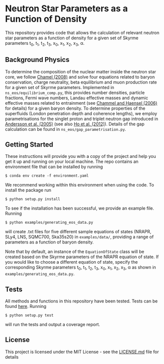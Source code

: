 # Neutron Star Parameters as a Function of Density

This repository provides code that allows the calculation of relevant neutron star parameters as a function of density 
for a given set of Skyrme parameters t<sub>0</sub>, t<sub>1</sub>, t<sub>2</sub>, t<sub>3</sub>, 
x<sub>0</sub>, x<sub>1</sub>, x<sub>2</sub>, x<sub>3</sub>, &alpha;.

## Background Physics

To determine the composition of the nuclear matter inside the neutron star core, we follow 
[Chamel (2008)](https://academic.oup.com/mnras/article/388/2/737/977911)
and solve four equations related to baryon conservation, charge neutrality, beta equilibrium and muon production rate 
for a given set of Skyrme parameters. Implemented in `ns_eos/equilibrium_comp.py`, 
this provides number densities, particle fractions, Fermi wave numbers, 
Landau effective masses and dynamic effective masses related to entrainment 
(see [Chammel and Haensel (2006)](https://journals.aps.org/prc/abstract/10.1103/PhysRevC.73.045802) 
for details) for a given baryon density.
To determine properties of the superfluids (London penetration depth and coherence lengths), 
we employ parametrisations for the singlet proton and triplet neutron gap introduced in 
[Andersson et al. (2005)](https://www.sciencedirect.com/science/article/abs/pii/S0375947405010572?via%3Dihub) 
(see also [Ho et al. (2012)](https://academic.oup.com/mnras/article/422/3/2632/1048899)). 
Details of the gap calculation can be found in `ns_eos/gap_parametrisation.py`.


## Getting Started

These instructions will provide you with a copy of the project and help you get it up and running on your local machine.
The repo contains an environment file that can be installed by running
```
$ conda env create -f environment.yaml
```
We recommend working within this environment when using the code. To install the package run
```
$ python setup.py install
```
To see if the installation has been successful, we provide an example file. Running 
```
$ python examples/generating_eos_data.py
```
will create .txt files for five different sample equations of states (NRAPR, SLy4, LNS, SQMC700, Ska35s20) 
in `examples/data/`, providing a range of parameters as a function of baryon density.

Note that by default, an instance of the `EquationOfState` class will be created based on the Skyrme parameters 
of the NRAPR equation of state. If you would like to choose a different equation of state,
specify the corresponding Skyrme parameters t<sub>0</sub>, t<sub>1</sub>, t<sub>2</sub>, t<sub>3</sub>, 
x<sub>0</sub>, x<sub>1</sub>, x<sub>2</sub>, x<sub>3</sub>, &alpha; as shown in `examples/generating_eos_data.py`.

 
## Tests

All methods and functions in this repository have been tested. 
Tests can be found [here](https://github.com/vanessagraber/NS_EoS/tree/master/ns_eos/tests).
Running
```
$ python setup.py test
```
will run the tests and output a coverage report.

## License

This project is licensed under the MIT License - see the [LICENSE.md](LICENSE.md) file for details


